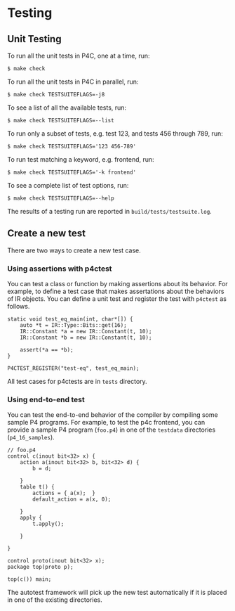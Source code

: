 # Testing

## Unit Testing

To run all the unit tests in P4C, one at a time, run:
```
$ make check
```

To run all the unit tests in P4C in parallel, run:
```
$ make check TESTSUITEFLAGS=-j8
```

To see a list of all the available tests, run:
```
$ make check TESTSUITEFLAGS=--list
```

To run only a subset of tests, e.g. test 123, and tests 456 through 789, run:
```
$ make check TESTSUITEFLAGS='123 456-789'
```

To run test matching a keyword, e.g. frontend, run:
```
$ make check TESTSUITEFLAGS='-k frontend'
```

To see a complete list of test options, run:
```
$ make check TESTSUITEFLAGS=--help
```

The results of a testing run are reported in `build/tests/testsuite.log`.

## Create a new test

There are two ways to create a new test case.

### Using assertions with p4ctest

You can test a class or function by making assertions about its behavior. For example, to define
a test case that makes assertations about the behaviors of IR objects. You can define a unit test
and register the test with `p4ctest` as follows.

```
static void test_eq_main(int, char*[]) {
    auto *t = IR::Type::Bits::get(16);
    IR::Constant *a = new IR::Constant(t, 10);
    IR::Constant *b = new IR::Constant(t, 10);

    assert(*a == *b);
}

P4CTEST_REGISTER("test-eq", test_eq_main);
```

All test cases for p4ctests are in `tests` directory.

### Using end-to-end test

You can test the end-to-end behavior of the compiler by compiling some sample P4 programs. For example,
to test the p4c frontend, you can provide a sample P4 program (`foo.p4`) in one of the `testdata` directories
(`p4_16_samples`).


```
// foo.p4
control c(inout bit<32> x) {
    action a(inout bit<32> b, bit<32> d) {
        b = d;

    }
    table t() {
        actions = { a(x);  }
        default_action = a(x, 0);

    }
    apply {
        t.apply();

    }

}

control proto(inout bit<32> x);
package top(proto p);

top(c()) main;
```

The autotest framework will pick up the new test automatically if it is placed in one of the existing directories.

